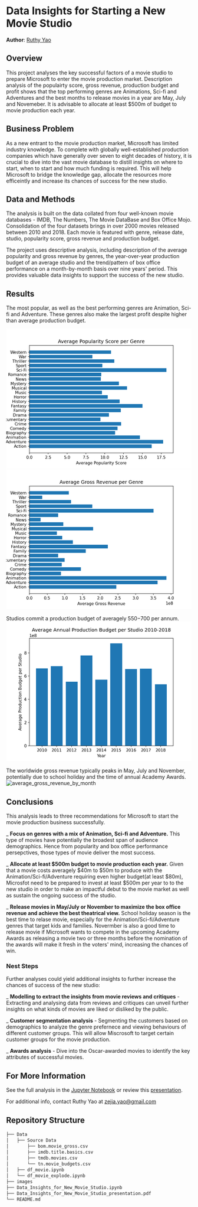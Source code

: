 # Data Insights for Starting a New Movie Studio

**Author**: [Ruthy Yao](mailto:zejia.yao@gmail.com)

## Overview

This project analyses the key successful factors of a movie studio to prepare Microsoft to enter the movie production market. Description analysis of the populairty score, gross revenue, production budget and profit shows that the top performing genres are Animations, Sci-fi and Adventures and the best months to release movies in a year are May, July and Novemeber. It is advisable to allocate at least $500m of budget to movie production each year.

## Business Problem
As a new entrant to the movie production market, Microsoft has limited industry knowledge. To complete with globally well-established production companies which have generally over seven to eight decades of history, it is crucial to dive into the vast movie database to distill insights on where to start, when to start and how much funding is required. This will help Microsoft to bridge the knowledge gap, allocate the resources more efficeintly and increase its chances of success for the new studio. 

## Data and Methods

The analysis is built on the data collated from four well-known movie databases - IMDB, The Numbers, The Movie DataBase and Box Office Mojo. Consolidation of the four datasets brings in over 2000 movies released between 2010 and 2018. Each movie is featured with genre, release date, studio, popularity score, gross revenue and production budget.

The project uses descriptive analysis, including description of the average popularity and gross revenue by genres, the year-over-year production budget of an average studio and the trend/pattern of box office performance on a month-by-month basis over nine years' period. This provides valuable data insights to support the success of the new studio.  

## Results

The most popular, as well as the best performing genres are Animation, Sci-fi and Adventure. These genres also make the largest profit despite higher than average production budget.

![popularity_score_per_genre](./images/popularity_score_per_genre.png)
![gross_revenue_per_genre](./images/gross_revenue_per_genre.png)

Studios commit a production budget of averagely $550-$700 per annum. 
![studio_annual_production_budget](./images/studio_annual_production_budget.png)

The worldwide gross revenue typically peaks in May, July and November, potentially due to school holiday and the time of annual Academy Awards. 
![average_gross_revenue_by_month](./average_gross_revenue_by_month.png)

## Conclusions

This analysis leads to three recommendations for Microsoft to start the movie production business successfully.

_ **Focus on genres with a mix of Animation, Sci-fi and Adventure.** This type of movies have potentially the broadest span of audience demographics. Hence from popularity and box office performance persepctives, those types of movie deliver the most success. 

_ **Allocate at least $500m budget to movie production each year.** Given that a movie costs averagely $40m to $50m to produce with the Animation/Sci-fi/Adventure requiring even higher budget(at least $80m), Microsfot need to be prepared to invest at least $500m per year to to the new studio in order to make an impactful debut to the movie market as well as sustain the ongoing success of the studio. 

_ **Release movies in May/July or November to maximize the box office revenue and achieve the best theatrical view.** School holiday season is the best time to relase movie, especially for the Animation/Sci-fi/Adventure genres that target kids and families. Novermber is also a good time to release movie if Microsoft wants to compete in the upcoming Academy Awards as releasing a movie two or three months before the nomination of the awards will make it fresh in the voters' mind, increasing the chances of win.   

### Nest Steps
Further analyses could yield additional insights to further increase the chances of success of the new studio:

_ **Modelling to extract the insights from movie reviews and critiques** - Extracting and analysing data from reviews and critiques can unveil further insights on what kinds of movies are liked or disliked by the public.  

_ **Customer segmentation analysis** - Segmenting the customers based on demographics to analyze the genre prefernece and viewing behaviours of different customer groups. This will allow Miscrosoft to target certain customer groups for the movie production.

_ **Awards analysis** - Dive into the Oscar-awarded movies to identify the key attributes of successful movies. 

## For More Information

See the full analysis in the [Jupyter Notebook](./Data_Insights_for_New_Movie_Studio.ipynb) or review this [presentation](./Data_Insights_for_New_Movie_Studio_Presentation.pdf).

For additional info, contact Ruthy Yao at [zejia.yao@gmail.com](mailto:zejia.yao@.com)

## Repository Structure

```
├── Data
│   ├── Source Data
│       ├── bom.movie_gross.csv
│       ├── imdb.title.basics.csv
│       ├── tmdb.movies.csv
│       └── tn.movie_budgets.csv
│   ├── df_movie.ipynb
│   └── df_movie_explode.ipynb
├── images
├── Data_Insights_for_New_Movie_Studio.ipynb 
├── Data_Insights_for_New_Movie_Studio_presentation.pdf
└── README.md
```
